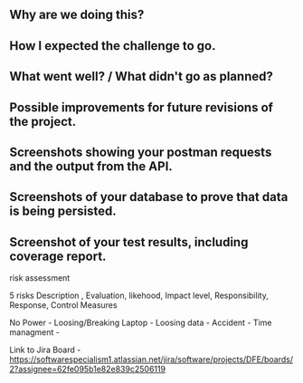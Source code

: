 

Why are we doing this?
-
How I expected the challenge to go.
-
What went well? / What didn't go as planned?
-
Possible improvements for future revisions of the project.
-
Screenshots showing your postman requests and the output from the API.
-
Screenshots of your database to prove that data is being persisted.
-
Screenshot of your test results, including coverage report.
-


risk assessment

5 risks
Description , Evaluation, likehood, Impact level, Responsibility, Response, Control Measures

No Power - 
Loosing/Breaking Laptop -
Loosing data - 
Accident - 
Time managment - 




Link to Jira Board - https://softwarespecialism1.atlassian.net/jira/software/projects/DFE/boards/2?assignee=62fe095b1e82e839c2506119
